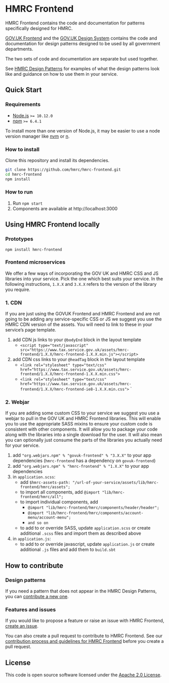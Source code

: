 # HMRC Frontend

HMRC Frontend contains the code and documentation for patterns specifically designed for HMRC.

[GOV.UK Frontend](https://github.com/alphagov/govuk-frontend) and the [GOV.UK Design System](https://design-system.service.gov.uk/) contains the code and documentation for design patterns designed to be used by all government departments.

The two sets of code and documentation are separate but used together.

See [HMRC Design Patterns](https://design.tax.service.gov.uk/hmrc-design-patterns/) for examples of what the design patterns look like and guidance on how to use them in your service.

## Quick Start

### Requirements

* [Node.js](https://nodejs.org/en/) `>= 10.12.0`
* [npm](https://www.npmjs.com/) `>= 6.4.1`

To install more than one version of Node.js, it may be easier to use a node version manager like [nvm](https://github.com/creationix/nvm) or [n](https://github.com/tj/n).

### How to install

Clone this repository and install its dependencies.

```bash
git clone https://github.com/hmrc/hmrc-frontend.git
cd hmrc-frontend
npm install
```

### How to run

1. Run `npm start`
2. Components are available at http://localhost:3000

## Using HMRC Frontend locally

### Prototypes

`npm install hmrc-frontend`

### Frontend microservices

We offer a few ways of incorporating the GOV UK and HMRC CSS and JS libraries into your service. Pick the one which best suits your service. In the following instructions, `1.X.X` and `3.X.X` refers to the version of the library you require.

### 1. CDN
If you are just using the GOVUK Frontend and HMRC Frontend and are not going to be adding any service-specific CSS or JS we suggest you use the HMRC CDN version of the assets.
You will need to link to these in your service’s page template.

1. add CDN js links to your `@bodyEnd` block in the layout template
    - `<script type="text/javascript" src="https://www.tax.service.gov.uk/assets/hmrc-frontend/1.X.X/hmrc-frontend-1.X.X.min.js"></script>`
2. add CDN css links to your `@headTag` block in the layout template
    - `<link rel="stylesheet" type="text/css" href="https://www.tax.service.gov.uk/assets/hmrc-frontend/1.X.X/hmrc-frontend-1.X.X.min.css">`
    - `<link rel="stylesheet" type="text/css" href="https://www.tax.service.gov.uk/assets/hmrc-frontend/1.X.X/hmrc-frontend-ie8-1.X.X.min.css">`
`

### 2. Webjar
If you are adding some custom CSS to your service we suggest you use a webjar to pull in the GOV UK and HMRC Frontend libraries.
This will enable you to use the appropriate SASS mixins to ensure your custom code is consistent with other components. 
It will allow you to package your code along with the libraries into a single download for the user. 
It will also mean you can optionally just consume the parts of the libraries you actually need for your service.

1. add `"org.webjars.npm" % "govuk-frontend" % "3.X.X"` to your app dependencies (`hmrc-frontend` has a dependency on `govuk-frontend`)
2. add `"org.webjars.npm" % "hmrc-frontend" % "1.X.X"` to your app dependencies
3. in `application.scss`: 
    - add `$hmrc-assets-path: "/url-of-your-service/assets/lib/hmrc-frontend/hmrc/assets";`
    - to import all components, add `@import "lib/hmrc-frontend/hmrc/all";`
    - to import individual components, add
        - `@import "lib/hmrc-frontend/hmrc/components/header/header";` 
        - `@import "lib/hmrc-frontend/hmrc/components/account-menu/account-menu";`
        - `and so on`
    - to add to or override SASS, update `application.scss` or create additional `.scss` files and import them as described above
4. in `application.js`:
    - to add to or override javascript, update `application.js` or create additional `.js` files and add them to `build.sbt`
    
## How to contribute

### Design patterns

If you need a pattern that does not appear in the HMRC Design Patterns, you can [contribute a new one](https://github.com/hmrc/design-patterns/issues/new).

### Features and issues

If you would like to propose a feature or raise an issue with HMRC Frontend, [create an issue](https://github.com/hmrc/hmrc-frontend/issues/new).

You can also create a pull request to contribute to HMRC Frontend. See our [contribution process and guidelines for HMRC Frontend](CONTRIBUTING.md) before you create a pull request.

## License

This code is open source software licensed under the [Apache 2.0 License]("http://www.apache.org/licenses/LICENSE-2.0.html").
